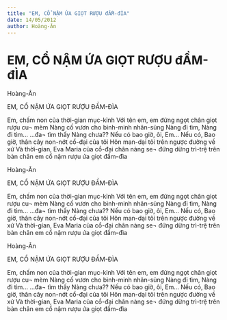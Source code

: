 ```yaml
---
title: "EM, CỔ NẬM ỨA GIỌT RƯỢU đẦM-đÌA"
date: 14/05/2012
author: Hoàng-Ân
---
```


# EM, CỔ NẬM ỨA GIỌT RƯỢU đẦM-đÌA

Hoàng-Ân


EM, CỔ NẬM ỨA GIỌT RƯỢU ĐẦM-ĐÌA


Em, chấm non của thời-gian mục-kỉnh
Với tên em,
em đứng ngọt chân giọt rượu cu¬ mèm
Nàng cố vươn cho bình-minh nhân-sủng
Nàng đi tìm,
Nàng đi tìm...
...đa¬ tìm thấy Nàng chưa??
Nếu có bao giờ, ôi, Em...
Nếu có,
Bao giờ, thân cây non-nớt cổ-đại của tôi
Hôn man-dại tôi trên ngược đường về xứ
Và thời-gian, Eva Maria của cổ-đại
chân nàng se¬ đứng dừng trì-trệ
trên bàn chân em
cổ nậm rượu ứa giọt đầm-đìa

Hoàng-Ân


EM, CỔ NẬM ỨA GIỌT RƯỢU ĐẦM-ĐÌA


Em, chấm non của thời-gian mục-kỉnh
Với tên em,
em đứng ngọt chân giọt rượu cu¬ mèm
Nàng cố vươn cho bình-minh nhân-sủng
Nàng đi tìm,
Nàng đi tìm...
...đa¬ tìm thấy Nàng chưa??
Nếu có bao giờ, ôi, Em...
Nếu có,
Bao giờ, thân cây non-nớt cổ-đại của tôi
Hôn man-dại tôi trên ngược đường về xứ
Và thời-gian, Eva Maria của cổ-đại
chân nàng se¬ đứng dừng trì-trệ
trên bàn chân em
cổ nậm rượu ứa giọt đầm-đìa

Hoàng-Ân


EM, CỔ NẬM ỨA GIỌT RƯỢU ĐẦM-ĐÌA


Em, chấm non của thời-gian mục-kỉnh
Với tên em,
em đứng ngọt chân giọt rượu cu¬ mèm
Nàng cố vươn cho bình-minh nhân-sủng
Nàng đi tìm,
Nàng đi tìm...
...đa¬ tìm thấy Nàng chưa??
Nếu có bao giờ, ôi, Em...
Nếu có,
Bao giờ, thân cây non-nớt cổ-đại của tôi
Hôn man-dại tôi trên ngược đường về xứ
Và thời-gian, Eva Maria của cổ-đại
chân nàng se¬ đứng dừng trì-trệ
trên bàn chân em
cổ nậm rượu ứa giọt đầm-đìa
